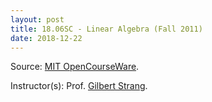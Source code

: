 ```yaml
---
layout: post
title: 18.06SC - Linear Algebra (Fall 2011)
date: 2018-12-22
---
```

Source: [MIT OpenCourseWare](https://ocw.mit.edu/courses/mathematics/18-06sc-linear-algebra-fall-2011/).

Instructor(s): Prof. [Gilbert Strang](http://www-math.mit.edu/~gs/).
